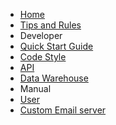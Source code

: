 - [Home](/)
- [Tips and Rules](/rules)
- Developer
 - [Quick Start Guide](/developer/quick-start)
 - [Code Style](/developer/code-style)
 - [API](/developer/api/)
 - [Data Warehouse](/developer/api/data-warehouse)
- Manual
 - [User](/manual/user)
 - [Custom Email server](/manual/custom-smtp-server)
